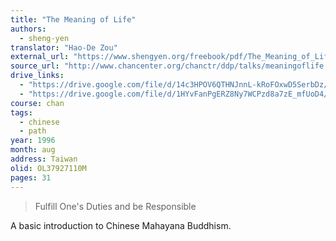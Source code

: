 ```yaml
---
title: "The Meaning of Life"
authors:
  - sheng-yen
translator: "Hao-De Zou"
external_url: "https://www.shengyen.org/freebook/pdf/The_Meaning_of_Life.pdf"
source_url: "http://www.chancenter.org/chanctr/ddp/talks/meaningoflife.html"
drive_links:
  - "https://drive.google.com/file/d/14c3HPOV6QTHNJnnL-kRoFOxwD5SerbDz/view?usp=drivesdk"
  - "https://drive.google.com/file/d/1HYvFanPgERZ8Ny7WCPzd8a7zE_mfUoD4/view?usp=drivesdk"
course: chan
tags:
  - chinese
  - path
year: 1996
month: aug
address: Taiwan
olid: OL37927110M
pages: 31
---
```


> Fulfill One's Duties and be Responsible

A basic introduction to Chinese Mahayana Buddhism.
